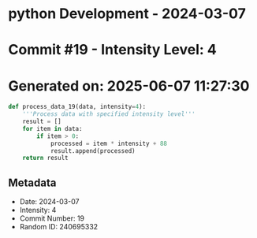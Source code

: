 ﻿# python Development - 2024-03-07
# Commit #19 - Intensity Level: 4
# Generated on: 2025-06-07 11:27:30
```python
def process_data_19(data, intensity=4):
    '''Process data with specified intensity level'''
    result = []
    for item in data:
        if item > 0:
            processed = item * intensity + 88
            result.append(processed)
    return result
```
## Metadata
- Date: 2024-03-07
- Intensity: 4
- Commit Number: 19
- Random ID: 240695332
